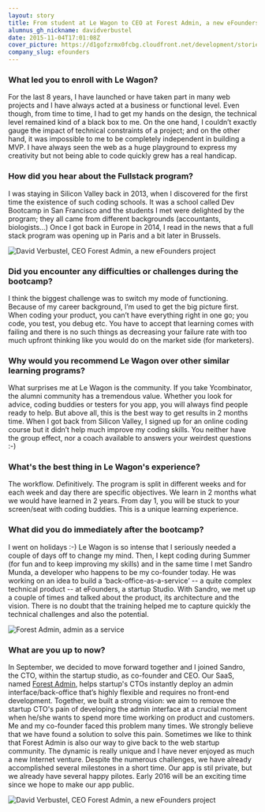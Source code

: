```yaml
---
layout: story
title: From student at Le Wagon to CEO at Forest Admin, a new eFounders project
alumnus_gh_nickname: davidverbustel
date: 2015-11-04T17:01:08Z
cover_picture: https://d1gofzrmx0fcbg.cloudfront.net/development/stories/pictures/000/000/003/cover/forest_reverse.jpg?1464278841
company_slug: efounders
---
```


### What led you to enroll with Le Wagon?
For the last 8 years, I have launched or have taken part in many web projects and I have always acted at a business or functional level. Even though, from time to time, I had to get my hands on the design, the technical level remained kind of a black box to me. On the one hand, I couldn’t exactly gauge the impact of technical constraints of a project; and on the other hand, it was impossible to me to be completely independent in building a MVP. I have always seen the web as a huge playground to express my creativity but not being able to code quickly grew has a real handicap.

### How did you hear about the Fullstack program?
I was staying in Silicon Valley back in 2013, when I discovered for the first time the existence of such coding schools. It was a school called Dev Bootcamp in San Francisco and the students I met were delighted by the program; they all came from different backgrounds (accountants, biologists...) Once I got back in Europe in 2014, I read in the news that a full stack program was opening up in Paris and a bit later in Brussels.


<p><img src="https://raw.githubusercontent.com/lewagon/www-images/master/testimonials/davidverbustel/1.jpg" alt="David Verbustel, CEO Forest Admin, a new eFounders project"></p>


### Did you encounter any difficulties or challenges during the bootcamp?
I think the biggest challenge was to switch my mode of functioning. Because of my career background, I’m used to get the big picture first.  When coding your product, you can’t have everything right in one go; you code, you test, you debug etc. You have to accept that learning comes with failing and there is no such things as decreasing your failure rate with too much upfront thinking like you would do on the market side (for marketers).

### Why would you recommend Le Wagon over other similar learning programs?
What surprises me at Le Wagon is the community. If you take Ycombinator, the alumni community has a tremendous value. Whether you look for advice, coding buddies or testers for you app, you will always find people ready to help. But above all, this is the best way to get results in 2 months time. When I got back from Silicon Valley, I signed up for an online coding course but it didn’t help much improve my coding skills. You neither have the group effect, nor a coach available to answers your weirdest questions :-)

### What's the best thing in Le Wagon's experience?
The workflow. Definitively. The program is split in different weeks and for each week and day there are specific objectives. We learn in 2 months what we would have learned in 2 years. From day 1, you will be stuck to your screen/seat with coding buddies. This is a unique learning experience.

### What did you do immediately after the bootcamp?
I went on holidays :-) Le Wagon is so intense that I seriously needed a couple of days off to change my mind. Then, I kept coding during Summer (for fun and to keep improving my skills) and in the same time I met Sandro Munda, a developer who happens to be my co-founder today. He was working on an idea to build a ‘back-office-as-a-service’ -- a quite complex technical product -- at eFounders, a startup Studio. With Sandro, we met up a couple of times and talked about the product, its architecture and the vision. There is no doubt that the training helped me to capture quickly the technical challenges and also the potential.


<p><img src="https://raw.githubusercontent.com/lewagon/www-images/master/testimonials/davidverbustel/2.png" alt="Forest Admin, admin as a service"></p>

### What are you up to now?
In September, we decided to move forward together and I joined Sandro, the CTO, within the startup studio, as co-founder and CEO. Our SaaS, named [Forest Admin](http://forestadmin.com), helps startup's CTOs instantly deploy an admin interface/back-office that’s highly flexible and requires no front-end development.
Together, we built a strong vision: we aim to remove the startup CTO's pain of developing the admin interface at a crucial moment when he/she wants to spend more time working on product and customers.
Me and my co-founder  faced this problem many times. We strongly believe that we have found a solution to solve this pain. Sometimes we like to think that Forest Admin is also our way to give back to the web startup community.
The dynamic is really unique and I have never enjoyed as much a new Internet venture. Despite the numerous challenges, we have already accomplished several milestones in a short time. Our app is stil private, but we already have several happy pilotes. Early 2016 will be an exciting time since we hope to make our app public.

<p><img src="https://raw.githubusercontent.com/lewagon/www-images/master/testimonials/davidverbustel/3.jpg" alt="David Verbustel, CEO Forest Admin, a new eFounders project"></p>

